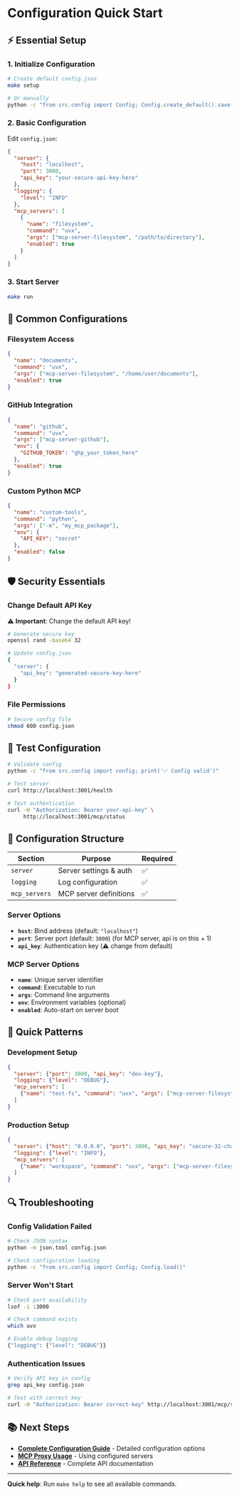 # Configuration Quick Start

## ⚡ **Essential Setup**

### 1. Initialize Configuration

```bash
# Create default config.json
make setup

# Or manually
python -c "from src.config import Config; Config.create_default().save()"
```

### 2. Basic Configuration

Edit `config.json`:

```json
{
  "server": {
    "host": "localhost",
    "port": 3000,
    "api_key": "your-secure-api-key-here"
  },
  "logging": {
    "level": "INFO"
  },
  "mcp_servers": [
    {
      "name": "filesystem",
      "command": "uvx",
      "args": ["mcp-server-filesystem", "/path/to/directory"],
      "enabled": true
    }
  ]
}
```

### 3. Start Server

```bash
make run
```

## 🔧 **Common Configurations**

### Filesystem Access

```json
{
  "name": "documents",
  "command": "uvx", 
  "args": ["mcp-server-filesystem", "/home/user/documents"],
  "enabled": true
}
```

### GitHub Integration

```json
{
  "name": "github",
  "command": "uvx",
  "args": ["mcp-server-github"],
  "env": {
    "GITHUB_TOKEN": "ghp_your_token_here"
  },
  "enabled": true
}
```

### Custom Python MCP

```json
{
  "name": "custom-tools",
  "command": "python",
  "args": ["-m", "my_mcp_package"],
  "env": {
    "API_KEY": "secret"
  },
  "enabled": false
}
```

## 🛡️ **Security Essentials**

### Change Default API Key

⚠️ **Important**: Change the default API key!

```bash
# Generate secure key
openssl rand -base64 32

# Update config.json
{
  "server": {
    "api_key": "generated-secure-key-here"
  }
}
```

### File Permissions

```bash
# Secure config file
chmod 600 config.json
```

## 🧪 **Test Configuration**

```bash
# Validate config
python -c "from src.config import config; print('✅ Config valid')"

# Test server
curl http://localhost:3001/health

# Test authentication
curl -H "Authorization: Bearer your-api-key" \
     http://localhost:3001/mcp/status
```

## 📝 **Configuration Structure**

| Section | Purpose | Required |
|---------|---------|----------|
| `server` | Server settings & auth | ✅ |
| `logging` | Log configuration | ✅ |
| `mcp_servers` | MCP server definitions | ✅ |

### Server Options

- **`host`**: Bind address (default: `"localhost"`)
- **`port`**: Server port (default: `3000`) (for MCP server, api is on this + 1)
- **`api_key`**: Authentication key (⚠️ change from default)

### MCP Server Options

- **`name`**: Unique server identifier
- **`command`**: Executable to run
- **`args`**: Command line arguments
- **`env`**: Environment variables (optional)
- **`enabled`**: Auto-start on server boot

## 🚀 **Quick Patterns**

### Development Setup

```json
{
  "server": {"port": 3000, "api_key": "dev-key"},
  "logging": {"level": "DEBUG"},
  "mcp_servers": [
    {"name": "test-fs", "command": "uvx", "args": ["mcp-server-filesystem", "/tmp"], "enabled": true}
  ]
}
```

### Production Setup

```json
{
  "server": {"host": "0.0.0.0", "port": 3000, "api_key": "secure-32-char-key"},
  "logging": {"level": "INFO"},
  "mcp_servers": [
    {"name": "workspace", "command": "uvx", "args": ["mcp-server-filesystem", "/data"], "enabled": true}
  ]
}
```

## 🔍 **Troubleshooting**

### Config Validation Failed

```bash
# Check JSON syntax
python -m json.tool config.json

# Check configuration loading
python -c "from src.config import Config; Config.load()"
```

### Server Won't Start

```bash
# Check port availability
lsof -i :3000

# Check command exists
which uvx

# Enable debug logging
{"logging": {"level": "DEBUG"}}
```

### Authentication Issues

```bash
# Verify API key in config
grep api_key config.json

# Test with correct key
curl -H "Authorization: Bearer correct-key" http://localhost:3001/mcp/status
```

## 📚 **Next Steps**

- **[Complete Configuration Guide](../core/configuration.md)** - Detailed configuration options
- **[MCP Proxy Usage](../core/proxy_usage.md)** - Using configured servers
- **[API Reference](api_reference.md)** - Complete API documentation

---

**Quick help**: Run `make help` to see all available commands.
